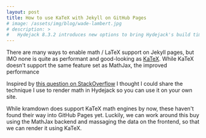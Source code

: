 ```yaml
---
layout: post
title: How to use KaTeX with Jekyll on GitHub Pages 
# image: /assets/img/blog/wade-lambert.jpg
# description: >
#   Hydejack 8.3.2 introduces new options to bring Hydejack's build time in line with other Jekyll themes. 
---
```


There are many ways to enable math / LaTeX support on Jekyll pages, but IMO none is quite as performant and good-looking as [KaTeX]. While KaTeX doesn't support the same feature set as MathJax, the improved performance 

Inspired by [this question on StackOverflow](https://stackoverflow.com/questions/26275645/how-to-support-latex-in-github-pages) I thought I could share the technique I use to render math in Hydejack so you can use it on your own site.

While kramdown does support KaTeX math engines by now, these haven't found their way into GitHub Pages yet. Luckily, we can work around this buy using the MathJax backend and massaging the data on the frontend, so that we can render it using KaTeX.

[katex]: https://katex.org/
